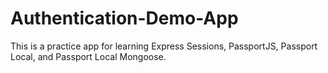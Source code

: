 # Authentication-Demo-App
This is a practice app for learning Express Sessions, PassportJS, Passport Local, and Passport Local Mongoose.
